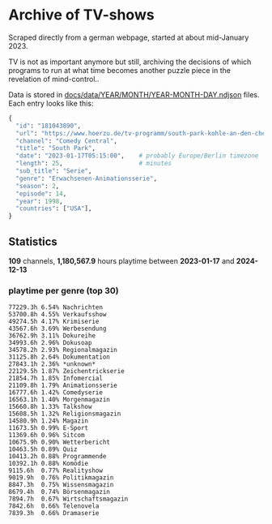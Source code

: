 # Archive of TV-shows

Scraped directly from a german webpage, started at about mid-January 2023.

TV is not as important anymore but still, archiving the decisions of which programs to run at what time
becomes another puzzle piece in the revelation of mind-control.. 

Data is stored in [docs/data/YEAR/MONTH/YEAR-MONTH-DAY.ndjson](docs/data/) files. 
Each entry looks like this:

```python
{
  "id": "181043890", 
  "url": "https://www.hoerzu.de/tv-programm/south-park-kohle-an-den-chefkoch/bid_181043890/", 
  "channel": "Comedy Central", 
  "title": "South Park", 
  "date": "2023-01-17T05:15:00",    # probably Europe/Berlin timezone 
  "length": 25,                     # minutes 
  "sub_title": "Serie", 
  "genre": "Erwachsenen-Animationsserie", 
  "season": 2, 
  "episode": 14, 
  "year": 1998, 
  "countries": ["USA"],
}
```

## Statistics

**109** channels, **1,180,567.9** hours playtime between **2023-01-17** and **2024-12-13**


### playtime per genre (top 30)

    77229.3h 6.54% Nachrichten
    53700.8h 4.55% Verkaufsshow
    49274.5h 4.17% Krimiserie
    43567.6h 3.69% Werbesendung
    36762.9h 3.11% Dokureihe
    34993.6h 2.96% Dokusoap
    34578.2h 2.93% Regionalmagazin
    31125.8h 2.64% Dokumentation
    27843.1h 2.36% *unknown*
    22129.5h 1.87% Zeichentrickserie
    21854.7h 1.85% Infomercial
    21109.8h 1.79% Animationsserie
    16777.6h 1.42% Comedyserie
    16563.1h 1.40% Morgenmagazin
    15660.8h 1.33% Talkshow
    15608.5h 1.32% Religionsmagazin
    14580.9h 1.24% Magazin
    11673.5h 0.99% E-Sport
    11369.6h 0.96% Sitcom
    10675.9h 0.90% Wetterbericht
    10463.5h 0.89% Quiz
    10413.2h 0.88% Programmende
    10392.1h 0.88% Komödie
    9115.6h  0.77% Realityshow
    9019.9h  0.76% Politikmagazin
    8847.3h  0.75% Wissensmagazin
    8679.4h  0.74% Börsenmagazin
    7894.7h  0.67% Wirtschaftsmagazin
    7842.6h  0.66% Telenovela
    7839.3h  0.66% Dramaserie
